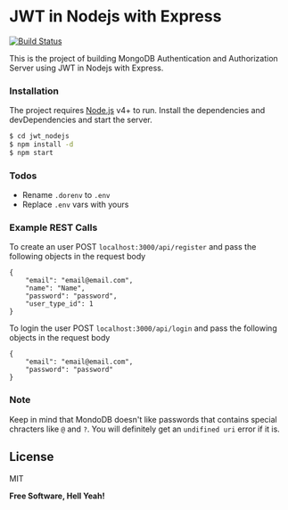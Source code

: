 # JWT in Nodejs with Express

[![Build Status](https://travis-ci.org/joemccann/dillinger.svg?branch=master)](https://travis-ci.org/joemccann/dillinger)

This is the project of building MongoDB Authentication and Authorization Server using JWT in Nodejs with Express.

### Installation
The project requires [Node.js](https://nodejs.org/) v4+ to run.
Install the dependencies and devDependencies and start the server.

```sh
$ cd jwt_nodejs
$ npm install -d
$ npm start
```

### Todos

 - Rename `.dorenv` to `.env`
 - Replace `.env` vars with yours

### Example REST Calls
To create an user
POST `localhost:3000/api/register` and pass the following objects in the request body
```
{
    "email": "email@email.com",
    "name": "Name",
    "password": "password",
    "user_type_id": 1
}
```
To login the user
POST `localhost:3000/api/login` and pass the following objects in the request body
```
{
    "email": "email@email.com",
    "password": "password"
}
```
### Note
Keep in mind that MondoDB doesn't like passwords that contains special chracters like `@` and `?`. You will definitely get an `undifined uri` error if it is.

License
----

MIT

**Free Software, Hell Yeah!**